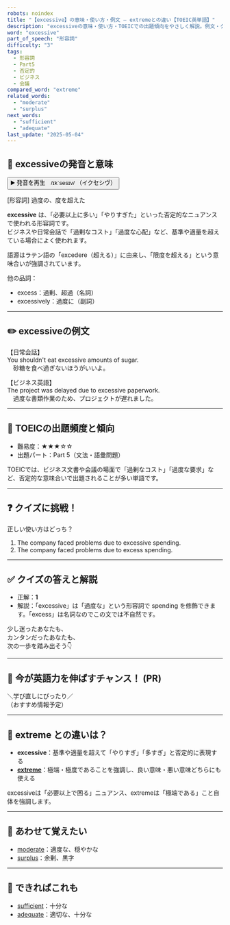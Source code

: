```yaml
---
robots: noindex
title: "【excessive】の意味・使い方・例文 ― extremeとの違い【TOEIC英単語】"
description: "excessiveの意味・使い方・TOEICでの出題傾向をやさしく解説。例文・クイズ付きでextremeとの違いもわかりやすく学べます。"
word: "excessive"
part_of_speech: "形容詞"
difficulty: "3"
tags:
  - 形容詞
  - Part5
  - 否定的
  - ビジネス
  - 会議
compared_word: "extreme"
related_words:
  - "moderate"
  - "surplus"
next_words:
  - "sufficient"
  - "adequate"
last_update: "2025-05-04"
---
```


## 🔰 excessiveの発音と意味

<button class="play-audio" onclick="playTTS('excessive')">
  <span class="play-audio-main">
    ▶️ 発音を再生　/ɪkˈsesɪv/
  </span>
  <span class="play-audio-sub">
    （イクセシヴ）
  </span>
</button>

[形容詞] 過度の、度を超えた

**excessive** は、「必要以上に多い」「やりすぎた」といった否定的なニュアンスで使われる形容詞です。  
ビジネスや日常会話で「過剰なコスト」「過度な心配」など、基準や適量を超えている場合によく使われます。

語源はラテン語の「excedere（超える）」に由来し、「限度を超える」という意味合いが強調されています。

他の品詞：  
- excess：過剰、超過（名詞）
- excessively：過度に（副詞）

---

## ✏️ excessiveの例文

【日常会話】  
You shouldn't eat excessive amounts of sugar.  
　砂糖を食べ過ぎないほうがいいよ。

【ビジネス英語】  
The project was delayed due to excessive paperwork.  
　過度な書類作業のため、プロジェクトが遅れました。

---

## 🎯 TOEICの出題頻度と傾向

- 難易度：★★★☆☆
- 出題パート：Part 5（文法・語彙問題）

TOEICでは、ビジネス文書や会議の場面で「過剰なコスト」「過度な要求」など、否定的な意味合いで出題されることが多い単語です。

---

## ❓ クイズに挑戦！

正しい使い方はどっち？

1. The company faced problems due to excessive spending.  
2. The company faced problems due to excess spending.

---

## ✅ クイズの答えと解説

- 正解：**1**
- 解説：「excessive」は「過度な」という形容詞で spending を修飾できます。「excess」は名詞なのでこの文では不自然です。

少し迷ったあなたも、  
カンタンだったあなたも、  
次の一歩を踏み出そう👇️

---

## 🚀 今が英語力を伸ばすチャンス！ (PR)

<div class="info-center">
＼学び直しにぴったり／<br>  
（おすすめ情報予定）
</div>

---

## 🤔  extreme との違いは？

- **excessive**：基準や適量を超えて「やりすぎ」「多すぎ」と否定的に表現する
- **[extreme](/extreme)**：極端・極度であることを強調し、良い意味・悪い意味どちらにも使える

excessiveは「必要以上で困る」ニュアンス、extremeは「極端である」こと自体を強調します。

---

## 🧩 あわせて覚えたい

- [moderate](/moderate)：適度な、穏やかな
- [surplus](/surplus)：余剰、黒字

---

## 📖 できればこれも

- [sufficient](/sufficient)：十分な
- [adequate](/adequate)：適切な、十分な

<!-- cvid: aid20_bid41 -->
